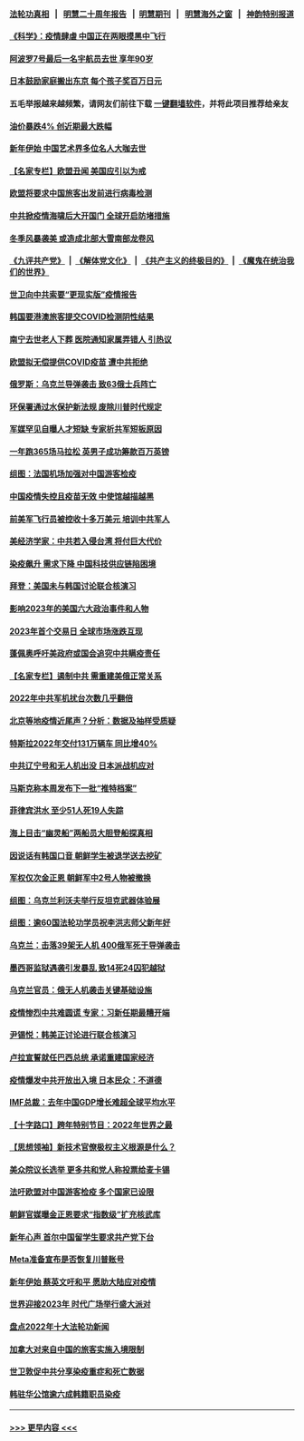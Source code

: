 #### [法轮功真相](https://github.com/gfw-breaker/truth/blob/master/README.md?t=0) &nbsp;&nbsp;|&nbsp;&nbsp; [明慧二十周年报告](https://github.com/gfw-breaker/mh-reports/blob/master/README.md?t=0) &nbsp;&nbsp;|&nbsp;&nbsp;[明慧期刊](https://github.com/gfw-breaker/mh-qikan) &nbsp;&nbsp;|&nbsp;&nbsp; [明慧海外之窗](https://github.com/gfw-breaker/mh-news/blob/master/README.md?t=0) &nbsp;&nbsp;|&nbsp;&nbsp; [神韵特别报道](https://github.com/gfw-breaker/mh-news/blob/master/shenyun.md?t=0)
#### [《科学》：疫情肆虐 中国正在两眼摸黑中飞行](../pages/nsc418/n13898984.md?t=01041543) 
#### [阿波罗7号最后一名宇航员去世 享年90岁](../pages/nsc418/n13898942.md?t=01041543) 
#### [日本鼓励家庭搬出东京 每个孩子奖百万日元](../pages/nsc418/n13898854.md?t=01041543) 
#### 五毛举报越来越频繁，请网友们前往下载 [一键翻墙软件](https://github.com/gfw-breaker/ssr-accounts)，并将此项目推荐给亲友
#### [油价暴跌4% 创近期最大跌幅](../pages/nsc418/n13898795.md?t=01041543) 
#### [新年伊始 中国艺术界多位名人大咖去世](../pages/nsc418/n13898766.md?t=01041543) 
#### [【名家专栏】欧盟丑闻 美国应引以为戒](../pages/nsc418/n13897992.md?t=01041543) 
#### [欧盟将要求中国旅客出发前进行病毒检测](../pages/nsc418/n13898750.md?t=01041543) 
#### [中共掀疫情海啸后大开国门 全球开启防堵措施](../pages/nsc418/n13898793.md?t=01041543) 
#### [冬季风暴袭美 或造成北部大雪南部龙卷风](../pages/nsc418/n13898719.md?t=01041543) 
#### [《九评共产党》](https://github.com/begood0513/9ping.md/blob/master/README.md) &nbsp;|&nbsp; [《解体党文化》](../../../../jtdwh.md/blob/master/README.md)  &nbsp;|&nbsp; [《共产主义的终极目的》](../../../../gczydzjmd.md/blob/master/README.md) &nbsp;|&nbsp; [《魔鬼在统治我们的世界》](../../../../mgztzwmdsj.md/blob/master/README.md) 
#### [世卫向中共索要“更现实版”疫情报告](../pages/nsc418/n13898742.md?t=01041543) 
#### [韩国要港澳旅客提交COVID检测阴性结果](../pages/nsc418/n13898725.md?t=01041543) 
#### [南宁去世老人下葬 医院通知家属弄错人 引热议](../pages/nsc418/n13898521.md?t=01041543) 
#### [欧盟拟无偿提供COVID疫苗 遭中共拒绝](../pages/nsc418/n13898686.md?t=01041543) 
#### [俄罗斯：乌克兰导弹袭击 致63俄士兵阵亡](../pages/nsc418/n13898621.md?t=01041543) 
#### [环保署通过水保护新法规 废除川普时代规定](../pages/nsc418/n13898683.md?t=01041543) 
#### [军媒罕见自曝人才短缺 专家析共军短板原因](../pages/nsc418/n13897827.md?t=01041543) 
#### [一年跑365场马拉松 英男子成功筹款百万英镑](../pages/nsc418/n13898346.md?t=01041543) 
#### [组图：法国机场加强对中国游客检疫](../pages/nsc418/n13898492.md?t=01041543) 
#### [中国疫情失控且疫苗无效 中使馆越描越黑](../pages/nsc418/n13898473.md?t=01041543) 
#### [前美军飞行员被控收十多万美元 培训中共军人](../pages/nsc418/n13898448.md?t=01041543) 
#### [美经济学家：中共若入侵台湾 将付巨大代价](../pages/nsc418/n13898368.md?t=01041543) 
#### [染疫飙升 需求下降 中国科技供应链陷困境](../pages/nsc418/n13898224.md?t=01041543) 
#### [拜登：美国未与韩国讨论联合核演习](../pages/nsc418/n13898227.md?t=01041543) 
#### [影响2023年的美国六大政治事件和人物](../pages/nsc418/n13898118.md?t=01041543) 
#### [2023年首个交易日 全球市场涨跌互现](../pages/nsc418/n13898161.md?t=01041543) 
#### [蓬佩奥呼吁美政府或国会追究中共瞒疫责任](../pages/nsc418/n13898149.md?t=01041543) 
#### [【名家专栏】遏制中共 需重建美俄正常关系](../pages/nsc418/n13897979.md?t=01041543) 
#### [2022年中共军机扰台次数几乎翻倍](../pages/nsc418/n13898123.md?t=01041543) 
#### [北京等地疫情近尾声？分析：数据及抽样受质疑](../pages/nsc418/n13897825.md?t=01041543) 
#### [特斯拉2022年交付131万辆车 同比增40%](../pages/nsc418/n13898085.md?t=01041543) 
#### [中共辽宁号和无人机出没 日本派战机应对](../pages/nsc418/n13897989.md?t=01041543) 
#### [马斯克称本周发布下一批“推特档案”](../pages/nsc418/n13897844.md?t=01041543) 
#### [菲律宾洪水 至少51人死19人失踪](../pages/nsc418/n13898053.md?t=01041543) 
#### [海上目击“幽灵船”两船员大胆登船探真相](../pages/nsc418/n13897718.md?t=01041543) 
#### [因说话有韩国口音 朝鲜学生被退学送去挖矿](../pages/nsc418/n13897982.md?t=01041543) 
#### [军权仅次金正恩 朝鲜军中2号人物被撤换](../pages/nsc418/n13898030.md?t=01041543) 
#### [组图：乌克兰利沃夫举行反坦克武器体验展](../pages/nsc418/n13895417.md?t=01041543) 
#### [组图：逾60国法轮功学员祝李洪志师父新年好](../pages/nsc418/n13890484.md?t=01041543) 
#### [乌克兰：击落39架无人机 400俄军死于导弹袭击](../pages/nsc418/n13897857.md?t=01041543) 
#### [墨西哥监狱遇袭引发暴乱 致14死24囚犯越狱](../pages/nsc418/n13897815.md?t=01041543) 
#### [乌克兰官员：俄无人机袭击关键基础设施](../pages/nsc418/n13897758.md?t=01041543) 
#### [疫情惨烈中共难圆谎 专家：习新任期最糟开端](../pages/nsc418/n13897471.md?t=01041543) 
#### [尹锡悦：韩美正讨论进行联合核演习](../pages/nsc418/n13897509.md?t=01041543) 
#### [卢拉宣誓就任巴西总统 承诺重建国家经济](../pages/nsc418/n13897442.md?t=01041543) 
#### [疫情爆发中共开放出入境 日本民众：不道德](../pages/nsc418/n13897396.md?t=01041543) 
#### [IMF总裁：去年中国GDP增长难超全球平均水平](../pages/nsc418/n13897345.md?t=01041543) 
#### [【十字路口】跨年特别节目：2022年世界之最](../pages/nsc418/n13897103.md?t=01041543) 
#### [【思想领袖】新技术官僚极权主义根源是什么？](../pages/nsc418/n13874820.md?t=01041543) 
#### [美众院议长选举 更多共和党人称投票给麦卡锡](../pages/nsc418/n13897271.md?t=01041543) 
#### [法吁欧盟对中国游客检疫 多个国家已设限](../pages/nsc418/n13897260.md?t=01041543) 
#### [朝鲜官媒曝金正恩要求“指数级”扩充核武库](../pages/nsc418/n13897248.md?t=01041543) 
#### [新年心声 首尔中国留学生要求共产党下台](../pages/nsc418/n13897286.md?t=01041543) 
#### [Meta准备宣布是否恢复川普账号](../pages/nsc418/n13897220.md?t=01041543) 
#### [新年伊始 蔡英文吁和平 愿助大陆应对疫情](../pages/nsc418/n13897204.md?t=01041543) 
#### [世界迎接2023年 时代广场举行盛大派对](../pages/nsc418/n13897102.md?t=01041543) 
#### [盘点2022年十大法轮功新闻](../pages/nsc418/n13884120.md?t=01041543) 
#### [加拿大对来自中国的旅客实施入境限制](../pages/nsc418/n13896654.md?t=01041543) 
#### [世卫敦促中共分享染疫重症和死亡数据](../pages/nsc418/n13896494.md?t=01041543) 
#### [韩驻华公馆逾六成韩籍职员染疫](../pages/nsc418/n13896511.md?t=01041543) 

----
#### [ >>> 更早内容 <<< ](../indexes/nsc418-earlier.md)
